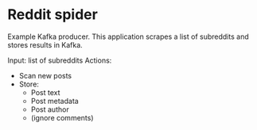 # Reddit spider
Example Kafka producer.
This application scrapes a list of subreddits and stores results in Kafka.

Input: list of subreddits
Actions:
* Scan new posts
* Store:
    * Post text
    * Post metadata
    * Post author
    * (ignore comments)

